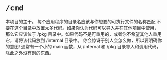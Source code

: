 # `/cmd`

本项目的主干。
每个应用程序的目录名应该与你想要的可执行文件的名称匹配
不要在这个目录中放置太多代码。如果你认为代码可以导入并在其他项目中使用，
那么它应该位于 /pkg 目录中。如果代码不是可重用的，或者你不希望其他人重用它，请将该代码放到 /internal 目录中。
你会惊讶于别人会怎么做，所以要明确你的意图!
通常有一个小的 main 函数，从 /internal 和 /pkg 目录导入和调用代码，除此之外没有别的东西。
